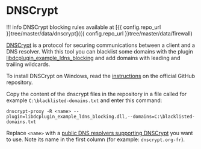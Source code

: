 # DNSCrypt

!!! info
    DNSCrypt blocking rules available at [{{ config.repo_url }}tree/master/data/dnscrypt]({{ config.repo_url }}tree/master/data/firewall)

[DNSCrypt](https://dnscrypt.org/) is a protocol for securing communications between a client and a DNS resolver.
With this tool you can blacklist some domains with the plugin
[libdcplugin_example_ldns_blocking](https://github.com/jedisct1/dnscrypt-proxy#plugins) and add domains with
leading and trailing wildcards.

To install DNSCrypt on Windows, read the
[instructions](https://github.com/dnscrypt/dnscrypt-proxy/wiki/Installation-Windows) on the official
GitHub repository.

Copy the content of the dnscrypt files in the repository in a file called for example `C:\blacklisted-domains.txt`
and enter this command:

```text
dnscrypt-proxy -R <name> --plugin=libdcplugin_example_ldns_blocking.dll,--domains=C:\blacklisted-domains.txt
```

Replace `<name>` with a [public DNS resolvers supporting DNSCrypt](https://github.com/DNSCrypt/dnscrypt-resolvers/blob/master/v3/public-resolvers.md)
you want to use. Note its name in the first column (for example: `dnscrypt.org-fr`).
